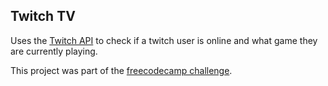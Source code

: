 Twitch TV
-------------

Uses the [Twitch API](https://dev.twitch.tv/) to check if a twitch user is online and what game they are currently playing. 

This project was part of the [freecodecamp challenge](https://www.freecodecamp.org/challenges/use-the-twitchtv-json-api).
